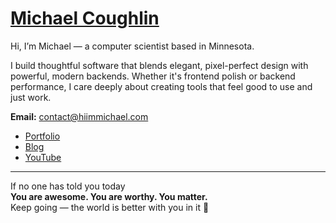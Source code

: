 # [Michael Coughlin](http://hiimmichael.com)

Hi, I’m Michael — a computer scientist based in Minnesota.

I build thoughtful software that blends elegant, pixel-perfect design with powerful, modern backends. Whether it's frontend polish or backend performance, I care deeply about creating tools that feel good to use and just work.

**Email:** [contact@hiimmichael.com](mailto:contact@hiimmichael.com)

- [Portfolio](http://hiimmichael.com)  
- [Blog](http://blog.hiimmichael.com)  
- [YouTube](https://www.youtube.com/channel/UCZwc7R-YvTEKMJgr2ftkSyg)

---

If no one has told you today  
**You are awesome. You are worthy. You matter.**  
Keep going — the world is better with you in it 💙
